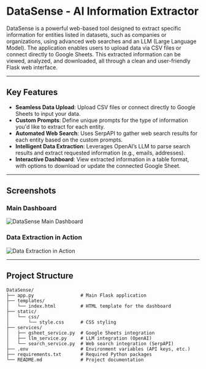 # DataSense - AI Information Extractor

DataSense is a powerful web-based tool designed to extract specific information for entities listed in datasets, such as companies or organizations, using advanced web searches and an LLM (Large Language Model). The application enables users to upload data via CSV files or connect directly to Google Sheets. This extracted information can be viewed, analyzed, and downloaded, all through a clean and user-friendly Flask web interface.

---

## Key Features

- **Seamless Data Upload**: Upload CSV files or connect directly to Google Sheets to input your data.
- **Custom Prompts**: Define unique prompts for the type of information you'd like to extract for each entity.
- **Automated Web Search**: Uses SerpAPI to gather web search results for each entity based on the custom prompts.
- **Intelligent Data Extraction**: Leverages OpenAI’s LLM to parse search results and extract requested information (e.g., emails, addresses).
- **Interactive Dashboard**: View extracted information in a table format, with options to download or update the connected Google Sheet.

---

## Screenshots

### Main Dashboard
![DataSense Main Dashboard](https://github.com/user-attachments/assets/124b90cf-f4c8-49c7-a67c-3da3868f11bc)

### Data Extraction in Action
![Data Extraction in Action](https://github.com/user-attachments/assets/67504d24-8490-434e-98a4-4f91651d9a5d)

---

## Project Structure

```plaintext
DataSense/
├── app.py                 # Main Flask application
├── templates/
│   └── index.html         # HTML template for the dashboard
├── static/
│   └── css/
│       └── style.css      # CSS styling
├── services/
│   ├── gsheet_service.py  # Google Sheets integration
│   ├── llm_service.py     # LLM integration (OpenAI)
│   └── search_service.py  # Web search integration (SerpAPI)
├── .env                   # Environment variables (API keys, etc.)
├── requirements.txt       # Required Python packages
└── README.md              # Project documentation
